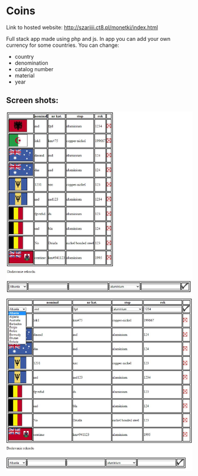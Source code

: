 <h1>Coins</h1>

Link to hosted website: <a href="http://szariiii.ct8.pl/monetki/index.html">http://szariiii.ct8.pl/monetki/index.html</a>

Full stack app made using php and js. In app you can add your own currency for some countries.
You can change:
    <ul>
        <li>country</li>
        <li>denomination</li>
        <li>catalog number</li>
        <li>material</li>
        <li>year</li>
    </ul>

<h2>Screen shots:</h2>
<img src="./img/img1.JPG">
<img src="./img/img2.JPG">
